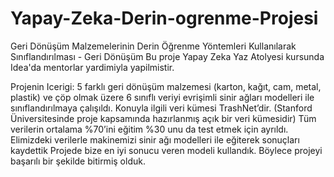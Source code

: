# Yapay-Zeka-Derin-ogrenme-Projesi
Geri Dönüşüm Malzemelerinin Derin Öğrenme Yöntemleri Kullanılarak Sınıflandırılması - Geri Dönüşüm
Bu proje Yapay Zeka Yaz Atolyesi kursunda Idea'da mentorlar yardimiyla yapilmistir.

Projenin Icerigi:
5 farklı geri dönüşüm malzemesi (karton, kağıt, cam, metal, plastik) ve çöp olmak üzere 6 sınıflı veriyi 
evrişimli sinir ağları modelleri ile sınıflandırılmaya çalışıldı. 
Konuyla ilgili veri kümesi TrashNet’dir.
(Stanford Üniversitesinde proje kapsamında hazırlanmış açık bir veri kümesidir)
 Tüm verilerin ortalama %70’ini eğitim %30 unu da test etmek için ayrıldı.
 Elimizdeki verilerle makinemizi sinir ağı modelleri ile eğiterek sonuçları kaydettik 
 Projede bize en iyi sonucu veren modeli kullandık. Böylece projeyi başarılı bir şekilde bitirmiş olduk.
